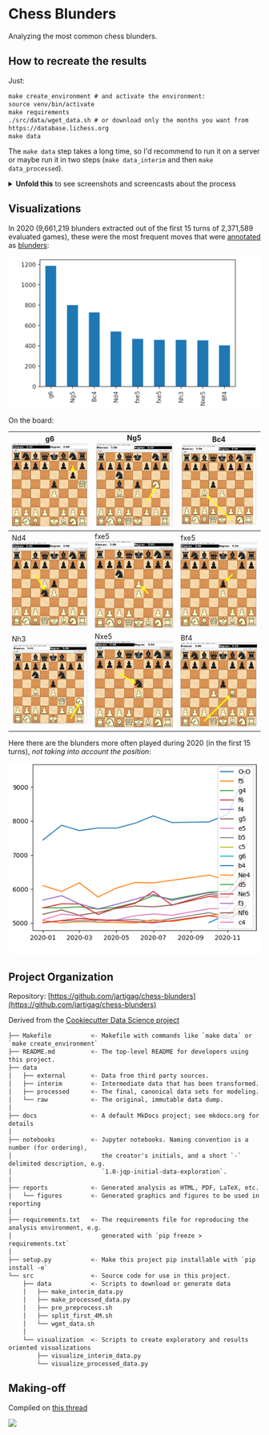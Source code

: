 # Chess Blunders

Analyzing the most common chess blunders.

## How to recreate the results

Just:

```
make create_environment # and activate the environment:
source venv/bin/activate
make requirements
./src/data/wget_data.sh # or download only the months you want from https://database.lichess.org
make data
```

The `make data` step takes a long time, so I'd recommend to run it on a server or maybe run it in two steps (`make data_interim` and then `make data_processed`).

<details>
<summary><b>Unfold this</b> to see screenshots and screencasts about the process</summary>
<h2 id="-download-and-filter-only-evaluated-games">- Download and filter only evaluated games</h2>
<p><a href="https://asciinema.org/a/421249"><img src="https://asciinema.org/a/421249.svg" alt="asciicast"></a></p>
<h4 id="all-data-only-the-first-4m-evaluated-games-for-each-month-in-2020-and-2021-has-been-processed-but-that-s-enough-">All data (only the first 4M evaluated games for each month in 2020 and 2021 has been    processed, but that's enough):</h4>
<p><a href="https://mastodon.social/@jartigag/106364603081282594"><img src="https://files.mastodon.social/media_attachments/files/106/364/592/647/904/077/original/409a5f27f47aa91b.png" alt=""></a></p>
<h2 id="-preprocess-get-blunders-parallelizing-1m-per-core-">- Preprocess: get blunders (parallelizing 1M per core)</h2>
<p>At now, this step requires manual intervention:</p>
<pre><code>./src/<span class="hljs-title">data</span>/split_first_4M.sh
<span class="hljs-comment"># manually, fix the end and beginning of each file, so the pgn keeps a correct format</span>
</code></pre><p><a href="https://mastodon.social/@jartigag/106325214993618150"><img src="https://files.mastodon.social/media_attachments/files/106/325/214/686/169/487/original/c5d7d06fd10299a1.png" alt=""></a></p>
<h4 id="resulting-interim-data">Resulting interim data</h4>
<p><a href="https://asciinema.org/a/414643"><img src="https://asciinema.org/a/414643.svg" alt="asciicast"></a></p>
<h2 id="-aggregate-and-visualize-most-common-blunders">- Aggregate and visualize most common blunders</h2>
<p>I should integrate this in <code>src/visualization/</code>, but until then:</p>
<pre><code><span class="hljs-built_in">cd</span> notebooks
jupyter-notebook
</code></pre><p>and open the notebook, or just:</p>
<pre><code><span class="hljs-keyword">cd</span> notebooks
<span class="hljs-keyword">python</span> <span class="hljs-number">1.0</span>-jartigag-explore_interim_data/<span class="hljs-number">1.0</span>-jartigag-explore_interim_data.<span class="hljs-keyword">py</span>
</code></pre><p>but in that case matplotlib commands must be adapted in order to save the figures.</p>
</details>

## Visualizations

In 2020 (9,661,219 blunders extracted out of the first 15 turns of 2,371,589 evaluated games), these were the most frequent moves that were [annotated](https://en.wikipedia.org/wiki/Numeric_Annotation_Glyphs) as [blunders](https://python-chess.readthedocs.io/en/latest/pgn.html?highlight=blunder#chess.pgn.NAG_BLUNDER):

![](reports/figures/blunders_by_total_size_2020.png)

On the board:

| g6 ![](reports/figures/blunders_2020_in_board/1-g6.png) | Ng5 ![](reports/figures/blunders_2020_in_board/2-Ng5.png) | Bc4 ![](reports/figures/blunders_2020_in_board/3-Bc4.png) |
|-------------------------------------------------------|------------------------------------------------------|------------------------------------------------------|
| Nd4 ![](reports/figures/blunders_2020_in_board/4-Nd4.png) | fxe5 ![](reports/figures/blunders_2020_in_board/5-fxe5.png) | fxe5 ![](reports/figures/blunders_2020_in_board/6-fxe5.png) |
| Nh3 ![](reports/figures/blunders_2020_in_board/7-Nh3.png) | Nxe5 ![](reports/figures/blunders_2020_in_board/8-Nxe5.png) | Bf4 ![](reports/figures/blunders_2020_in_board/9-Bf4.png) |

Here there are the blunders more often played during 2020 (in the first 15 turns), *not taking into account the position*:

![](reports/figures/blunders_evolution_2020.png)

## Project Organization

Repository: [https://github.com/jartigag/chess-blunders](https://github.com/jartigag/chess-blunders)

Derived from the [Cookiecutter Data Science project](https://github.com/jartigag/cookiecutter-data-science)

```
├── Makefile           <- Makefile with commands like `make data` or `make create_environment`
├── README.md          <- The top-level README for developers using this project.
├── data
│   ├── external       <- Data from third party sources.
│   ├── interim        <- Intermediate data that has been transformed.
│   ├── processed      <- The final, canonical data sets for modeling.
│   └── raw            <- The original, immutable data dump.
│
├── docs               <- A default MkDocs project; see mkdocs.org for details
│
├── notebooks          <- Jupyter notebooks. Naming convention is a number (for ordering),
│                         the creator's initials, and a short `-` delimited description, e.g.
│                         `1.0-jqp-initial-data-exploration`.
│
├── reports            <- Generated analysis as HTML, PDF, LaTeX, etc.
│   └── figures        <- Generated graphics and figures to be used in reporting
│
├── requirements.txt   <- The requirements file for reproducing the analysis environment, e.g.
│                         generated with `pip freeze > requirements.txt`
│
├── setup.py           <- Make this project pip installable with `pip install -e`
└── src                <- Source code for use in this project.
    ├── data           <- Scripts to download or generate data
    │   ├── make_interim_data.py
    │   ├── make_processed_data.py
    │   ├── pre_preprocess.sh
    │   ├── split_first_4M.sh
    │   └── wget_data.sh
    │
    └── visualization  <- Scripts to create exploratory and results oriented visualizations
        ├── visualize_interim_data.py
        └── visualize_processed_data.py

```

## Making-off

Compiled on [this thread](https://mastodon.social/@jartigag/106212322035384858)

[![](https://files.mastodon.social/media_attachments/files/107/328/483/891/239/296/original/8843e708f5db9bce.png)](https://mastodon.social/@jartigag/107328492983995678)
